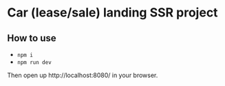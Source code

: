 # Car (lease/sale) landing SSR project

## How to use

- `npm i`
- `npm run dev`

Then open up http://localhost:8080/ in your browser.